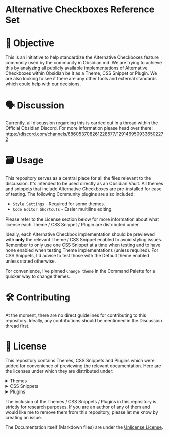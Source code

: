 # Alternative Checkboxes Reference Set

# 🎯 Objective

This is an initiative to help standardize the Alternative Checkboxes feature commonly used by the community in Obsidian.md. We are trying to achieve this by analyzing all publicly available implementations of Alternative Checkboxes within Obsidian be it as a Theme, CSS Snippet or Plugin. We are also looking to see if there are any other tools and external standards which could help with our decisions.

# 🗣️ Discussion

Currently, all discussion regarding this is carried out in a thread within the Official Obsidian Discord. For more information please head over there:
https://discord.com/channels/686053708261228577/1291469509336502272

# 🗃️ Usage

This repository serves as a central place for all the files relevant to the discussion. It's intended to be used directly as an Obsidian Vault. All themes and snippets that include Alternative Checkboxes are pre-installed for ease of testing. The following Community plugins are also included:
- `Style Settings` - Required for some themes.
- `Code Editor Shortcuts` - Easier multiline editing.

Please refer to the License section below for more information about what license each Theme / CSS Snippet / Plugin are distributed under.

Ideally, each Alternative Checkbox implementation should be previewed with **only** the relevant Theme / CSS Snippet enabled to avoid styling issues. Remember to only use one CSS Snippet at a time when testing and to have none enabled when testing Theme implementations (unless required). For CSS Snippets, I'd advise to test those with the Default theme enabled unless stated otherwise.

For convenience, I've pinned `Change theme` in the Command Palette for a quicker way to change themes.

# 🛠 Contributing

At the moment, there are no direct guidelines for contributing to this repository. Ideally, any contributions should be mentioned in the Discussion thread first.

# 📝 License

This repository contains Themes, CSS Snippets and Plugins which were added for convenience of previewing the relevant documentation. Here are the licenses under which they are distributed under:

<details>
<summary>Themes</summary>

- [Minimal](https://github.com/kepano/obsidian-minimal) - Distributed under the [MIT License](https://github.com/kepano/obsidian-minimal/blob/master/LICENSE)
- [Things](https://github.com/colineckert/obsidian-things) - Distributed under the [MIT License](https://github.com/colineckert/obsidian-things/blob/main/LICENSE)
- [Blue Topaz](https://github.com/PKM-er/Blue-Topaz_Obsidian-css) - Distributed under the [MIT License](https://github.com/PKM-er/Blue-Topaz_Obsidian-css/blob/master/LICENSE)
- [AnuPpuccin](https://github.com/AnubisNekhet/AnuPpuccin) - Distributed under the [GPL-3.0 License](https://github.com/AnubisNekhet/AnuPpuccin/blob/main/LICENSE)
- [Sanctum](https://github.com/jdanielmourao/obsidian-sanctum) - Distributed under the [MIT License](https://github.com/jdanielmourao/obsidian-sanctum/blob/main/LICENSE)
- [ITS](https://github.com/SlRvb/Obsidian--ITS-Theme) - Distributed under the [GPL-2.0 License](https://github.com/SlRvb/Obsidian--ITS-Theme/blob/main/LICENSE)
- [Primary](https://github.com/primary-theme/obsidian) Distributed under the [GPL-3.0 License](https://github.com/primary-theme/obsidian/blob/main/LICENSE)
- [Tokyo Night](https://github.com/tcmmichaelb139/obsidian-tokyonight) - Distributed under the [MIT License](https://github.com/tcmmichaelb139/obsidian-tokyonight/blob/main/LICENSE)
- [Border](https://github.com/Akifyss/obsidian-border) - Distributed under the [MIT License](https://github.com/Akifyss/obsidian-border/blob/main/LICENSE)
- [Spectrum](https://github.com/wiktoriavh/Spectrum) - Distributed under the [MIT License](https://github.com/wiktoriavh/Spectrum/blob/main/LICENSE)
- [Cyber Glow](https://github.com/ArtexJay/Obsidian-CyberGlow) - Distributed under the [MIT License](https://github.com/ArtexJay/Obsidian-CyberGlow/blob/main/LICENSE)
- [LYT Mode](https://github.com/nickmilo/LYT-Mode) - Distributed under the [MIT License](https://github.com/nickmilo/LYT-Mode/blob/main/LICENSE)
- [Shiba Inu](https://github.com/faroukx/Obsidian-shiba-inu-theme) - Distributed under the [MIT License](https://github.com/faroukx/Obsidian-shiba-inu-theme/blob/main/LICENSE.txt) 
- [PLN](https://github.com/PipeItToDevNull/PLN) - Distributed under the [GPL-3.0 License](https://github.com/PipeItToDevNull/PLN/blob/master/LICENSE.md)
- [Obsidianotion](https://github.com/diegoeis/obsidianotion) - Distributed under the [Unlicense License](https://github.com/diegoeis/obsidianotion/blob/master/LICENSE)
- [Mapel](https://github.com/subframe7536/obsidian-theme-maple) - Distributed under the [MIT License](https://github.com/subframe7536/obsidian-theme-maple/blob/main/LICENSE)
- [Ebullientworks](https://github.com/ebullient/obsidian-theme-ebullientworks) - Distributed under the [CC0-1.0 License](https://github.com/ebullient/obsidian-theme-ebullientworks/blob/main/LICENSE)
- [Pine Forest Berry](https://github.com/Nilahn/pine_forest_berry/) - Distributed under the [MIT License](https://github.com/Nilahn/pine_forest_berry/blob/main/LICENSE)
- [Aura](https://github.com/ashwinjadhav818/obsidian-aura) - Distributed under the [GPL-2.0 License](https://github.com/ashwinjadhav818/obsidian-aura/blob/master/LICENSE)
- [Vicious](https://github.com/zaheralmajed/vicious-theme-obsidian) - Distributed under the [MIT License](https://github.com/zaheralmajed/vicious-theme-obsidian/blob/main/LICENSE)
- [Simple](https://github.com/diegoeis/simple-obsidian) - Distributed under the [Unlicense License](https://github.com/diegoeis/simple-obsidian/blob/main/LICENSE)
- [Elegance](https://github.com/Victologo/elegance-theme) - Distributed under the [MIT License](https://github.com/Victologo/elegance-theme/blob/main/LICENSE)
- [Material Ocean](https://github.com/dragonwocky/obsidian-material-ocean) - Distributed under the [MIT License](https://github.com/dragonwocky/obsidian-material-ocean/blob/main/LICENSE)
- [Sparkling Night](https://github.com/isax785/obsidian-sparkling-night) - Distributed under the [MIT License](https://github.com/isax785/obsidian-sparkling-night/blob/master/LICENSE)
- [Kakano](https://github.com/isaacfreeman/kakano-obsidian-theme) - Distributed under the [MIT License](https://github.com/isaacfreeman/kakano-obsidian-theme) 
- [Neo](https://github.com/lab-do/obsidian-neo) - Distributed under the [MIT License](https://github.com/lab-do/obsidian-neo/blob/main/LICENCE)
- [Feather](https://github.com/zfmohammed/obsidian-feather) - Distributed under the [MIT License](https://github.com/zfmohammed/obsidian-feather/blob/main/LICENSE)
- [Listive](https://github.com/efemkay/obsidian-listive-theme) - Distributed under the [MIT License](https://github.com/efemkay/obsidian-listive-theme/blob/master/LICENSE.md)
- [MagicUser](https://github.com/drbap/magicuser-theme-for-obsidian) - Distributed under the [MIT License](https://github.com/drbap/magicuser-theme-for-obsidian/blob/main/LICENSE)
- [Qlean](https://github.com/Fro-Q/Qlean) - Distributed under the [MIT License](https://github.com/Fro-Q/Qlean/blob/main/LICENSE)
- [Yue](https://github.com/GixoXYZ/YueObsidian) - Distributed under the [MIT License](https://github.com/GixoXYZ/YueObsidian/blob/main/LICENSE)
- [sQdthOne](https://github.com/KeithLerner/ObsidianMDsQdthOne) - Distributed under the [GPL-3.0 License](https://github.com/KeithLerner/ObsidianMDsQdthOne/blob/main/LICENSE)
- [Dracula Plus](https://github.com/saket61195/Dracula_obsidian_theme) - Distributed under the [MIT License](https://github.com/saket61195/Dracula_obsidian_theme/blob/main/LICENSE)
- [Solitude](https://github.com/KyleKlus/solitude-obsidian-theme) - Distributed under the [MIT License](https://github.com/KyleKlus/solitude-obsidian-theme/blob/main/LICENCE)
- [Prime](https://github.com/rivea0/obsidian-prime) - Distributed under the [GPL-3.0 License](https://github.com/rivea0/obsidian-prime/blob/main/LICENSE)
- [Sanctum Reborn](https://github.com/antoKeinanen/obsidian-sanctum-reborn) - Distributed under the [MIT License](https://github.com/antoKeinanen/obsidian-sanctum-reborn/blob/main/LICENSE)
- [Underwater](https://github.com/Seniblue/Underwater) - Distributed under the [MIT License](https://github.com/Seniblue/Underwater/blob/main/LICENSE)
- [Nightingale](https://github.com/frank0713/nightingale-obsidian) - Distributed under the [MIT License](https://github.com/frank0713/nightingale-obsidian/blob/main/LICENSE)
- [Reshi](https://github.com/contrapasso3/Reshi) - Distributed under the [GPL-3.0 License](https://github.com/contrapasso3/Reshi/blob/main/LICENSE)
- [Shade Sanctuary](https://github.com/Elevict/Shade-Sanctuary) - Distributed under the [MIT License](https://github.com/Elevict/Shade-Sanctuary/blob/main/LICENSE)
- [Sparkling Day](https://github.com/isax785/obsidian-sparkling-day) - Distributed under the [MIT License](https://github.com/isax785/obsidian-sparkling-day/blob/master/LICENSE)
- [Oreo](https://github.com/carols12352/Oreo-theme) - Distributed under the [GPL-3.0 License](https://github.com/carols12352/Oreo-theme/blob/master/LICENSE)
- [Gummy Revived](https://github.com/WinnerWind/gummy-revived) - Distributed under the [MIT License](https://github.com/WinnerWind/gummy-revived/blob/main/LICENSE)
- [Lorens](https://github.com/lorens-osman-dev/Lorens-Obsidian-Theme) - Distributed under the [MIT License](https://github.com/lorens-osman-dev/Lorens-Obsidian-Theme/blob/master/LICENSE)

</details>

<details>
<summary>CSS Snippets</summary>

- [ITS Alternative Checkboxes](https://github.com/SlRvb/Obsidian--ITS-Theme/blob/main/Guide/Alternate-Checkboxes.md) - Distributed under the [GPL-2.0 License](https://github.com/SlRvb/Obsidian--ITS-Theme/blob/main/LICENSE)
- [Phoenix Checkboxes](https://github.com/RyzenFromFire/obsidian-phoenix-checkboxes) - Distributed under the [MIT License](https://github.com/RyzenFromFire/obsidian-phoenix-checkboxes/blob/main/LICENSE)

</details>

<details>
<summary>Plugins</summary>

- [Style Settings](https://github.com/mgmeyers/obsidian-style-settings) - Distributed under the [GPL-3.0 License](https://github.com/mgmeyers/obsidian-style-settings/blob/main/LICENSE.md)
- [Editor Shortcuts](https://github.com/timhor/obsidian-editor-shortcuts) - Distributed under the [MIT License](https://github.com/timhor/obsidian-editor-shortcuts)
- [Tasks](https://github.com/obsidian-tasks-group/obsidian-tasks) - Distributed under the [MIT License](https://github.com/obsidian-tasks-group/obsidian-tasks/blob/main/LICENSE)
- [Snippetor](https://github.com/ebullient/obsidian-snippetor) - Distributed under the [AGPL-3.0 License](https://github.com/ebullient/obsidian-snippetor/blob/main/LICENSE)
- [ToggleList](https://github.com/thingnotok/obsidian-toggle-list) - Distributed under the [MIT License](https://github.com/thingnotok/obsidian-toggle-list/blob/master/LICENSE)

</details>

The inclusion of the Themes / CSS Snippets / Plugins in this repository is strictly for research purposes. If you are an author of any of them and would like me to remove them from this repository, please let me know by creating an issue.

The Documentation itself (Markdown files) are under the [Unlicense License](https://github.com/damiankorcz/Alternative-Checkboxes-Reference-Set/blob/main/LICENSE).
